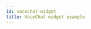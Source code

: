 ```yaml
---
id: vocechat-widget
title: VoceChat widget example
---
```


<head>
<script
  src="https://privoce.voce.chat/widget.js"
  async
/>
</head>

# VoceChat widget example

Just for vocechat widget demo page
